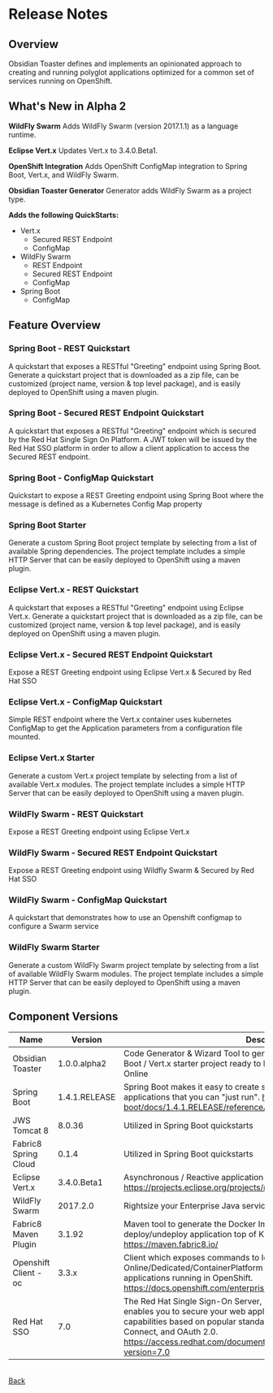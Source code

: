 # Release Notes

## Overview

Obsidian Toaster defines and implements an opinionated approach to creating and running polyglot applications optimized for a common set of services running on OpenShift.

## What's New in Alpha 2

__WildFly Swarm__
Adds WildFly Swarm (version 2017.1.1) as a language runtime.

**Eclipse Vert.x**
Updates Vert.x to 3.4.0.Beta1.

**OpenShift Integration**
Adds OpenShift ConfigMap integration to Spring Boot, Vert.x, and WildFly Swarm.

**Obsidian Toaster Generator**
Generator adds WildFly Swarm as a project type.

**Adds the following QuickStarts:**
* Vert.x
  - Secured REST Endpoint
  - ConfigMap
* WildFly Swarm
  - REST Endpoint
  - Secured REST Endpoint
  - ConfigMap
* Spring Boot
  - ConfigMap

## Feature Overview

### Spring Boot - REST Quickstart

A quickstart that exposes a RESTful "Greeting" endpoint using Spring Boot.
Generate a quickstart project that is downloaded as a zip file, can be customized (project name, version & top level package), and is easily deployed to OpenShift using a maven plugin.

### Spring Boot - Secured REST Endpoint Quickstart

A quickstart that exposes a RESTful "Greeting" endpoint which is secured by the Red Hat Single Sign On Platform.
A JWT token will be issued by the Red Hat SSO platform in order to allow a client application to access the Secured REST endpoint.

### Spring Boot - ConfigMap Quickstart
Quickstart to expose a REST Greeting endpoint using Spring Boot where the message is defined as a Kubernetes Config Map property

### Spring Boot Starter

Generate a custom Spring Boot project template by selecting from a list of available Spring dependencies.
The project template includes a simple HTTP Server that can be easily deployed to OpenShift using a maven plugin.

### Eclipse Vert.x - REST Quickstart

A quickstart that exposes a RESTful "Greeting" endpoint using Eclipse Vert.x.
Generate a quickstart project that is downloaded as a zip file, can be customized (project name, version & top level package), and is easily deployed on OpenShift using a maven plugin.

### Eclipse Vert.x - Secured REST Endpoint Quickstart
Expose a REST Greeting endpoint using Eclipse Vert.x & Secured by Red Hat SSO


### Eclipse Vert.x - ConfigMap Quickstart
Simple REST endpoint where the Vert.x container uses kubernetes ConfigMap to get the Application parameters from a configuration file mounted.

### Eclipse Vert.x Starter
Generate a custom Vert.x project template by selecting from a list of available Vert.x modules.
The project template includes a simple HTTP Server that can be easily deployed to OpenShift using a maven plugin.

### WildFly Swarm - REST Quickstart
Expose a REST Greeting endpoint using Eclipse Vert.x

### WildFly Swarm - Secured REST Endpoint Quickstart
Expose a REST Greeting endpoint using Wildfly Swarm & Secured by Red Hat SSO

### WildFly Swarm - ConfigMap Quickstart
A quickstart that demonstrates how to use an Openshift configmap to configure a Swarm service

### WildFly Swarm Starter
Generate a custom WildFly Swarm project template by selecting from a list of available WildFly Swarm modules. The project template includes a simple HTTP Server that can be easily deployed to OpenShift using a maven plugin.

## Component Versions

| Name | Version | Description |
| --- | --- | --- |
| Obsidian Toaster | 1.0.0.alpha2 | Code Generator & Wizard Tool to generate a quickstart or custom Spring Boot / Vert.x starter project ready to be built and deployed to OpenShift Online |
| Spring Boot | 1.4.1.RELEASE | Spring Boot makes it easy to create stand-alone, production-grade Spring applications that you can "just run". http://docs.spring.io/spring-boot/docs/1.4.1.RELEASE/reference/htmlsingle/ |
| JWS Tomcat 8 | 8.0.36 | Utilized in Spring Boot quickstarts |
| Fabric8 Spring Cloud | 0.1.4 | Utilized in Spring Boot quickstarts |
| Eclipse Vert.x | 3.4.0.Beta1 | Asynchronous / Reactive application platform for the modern web https://projects.eclipse.org/projects/rt.vertx/releases/3.3.0 |
| WildFly Swarm | 2017.2.0 | Rightsize your Enterprise Java services
| Fabric8 Maven Plugin | 3.1.92 | Maven tool to generate the Docker Image, OpenShift files and deploy/undeploy application top of Kubernetes/OpenShift. https://maven.fabric8.io/ |
| Openshift Client - oc | 3.3.x | Client which exposes commands to log on to OpenShift Online/Dedicated/ContainerPlatform and to to manage your containerized applications running in OpenShift. https://docs.openshift.com/enterprise/3.2/cli_reference/get_started_cli.html |
| Red Hat SSO | 7.0 | The Red Hat Single Sign-On Server, based on the Keycloak project, enables you to secure your web applications by providing Web SSO capabilities based on popular standards such as SAML 2.0, OpenID Connect, and OAuth 2.0. https://access.redhat.com/documentation/en/red-hat-single-sign-on/?version=7.0 |

<br/>
<div class="col-sm-offset-2" style="margin-bottom:20px">
    <a class="btn btn-default" href="javascript:history.back()">
        <span class="i fa fa-angle-left"></span>
        Back
    </a>
</div>
